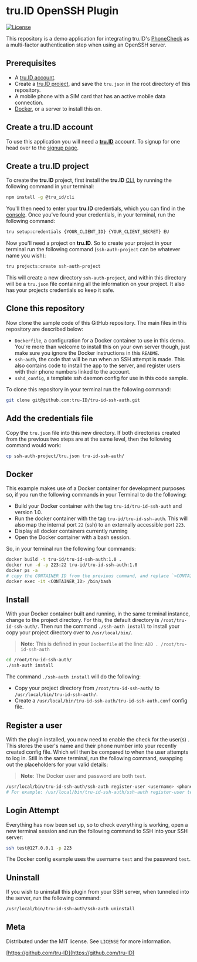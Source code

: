 # tru.ID OpenSSH Plugin

[![License][license-image]][license-url]

This repository is a demo application for integrating tru.ID's [PhoneCheck](https://developer.tru.id/docs/phone-check) as a multi-factor authentication step when using an OpenSSH server.

## Prerequisites

- A [tru.ID account](https://tru.id/).
- Create a [tru.ID project](https://developer.tru.id/console), and save the `tru.json` in the root directory of this repository.
- A mobile phone with a SIM card that has an active mobile data connection.
- [Docker](https://www.docker.com/), or a server to install this on.

## Create a tru.ID account

To use this application you will need a [**tru.ID**](https://www.tru.id) account. To signup for one head over to the [signup page](https://tru.id/signup).

## Create a tru.ID project

To create the **tru.ID** project, first install the **tru.ID** [CLI](https://github.com/tru-ID/tru-cli), by running the following command in your terminal:

```bash
npm install -g @tru_id/cli
```

You'll then need to enter your **tru.ID** credentials, which you can find in the [console](https://developer.tru.id/console). Once you've found your credentials, in your terminal, run the following command: 

```bash
tru setup:credentials {YOUR_CLIENT_ID} {YOUR_CLIENT_SECRET} EU
```

Now you'll need a project on **tru.ID**. So to create your project in your terminal run the following command (`ssh-auth-project` can be whatever name you wish):

```bash
tru projects:create ssh-auth-project
```

This will create a new directory `ssh-auth-project`, and within this directory will be a `tru.json` file containing all the information on your project. It also has your projects credentials so keep it safe.

## Clone this repository

Now clone the sample code of this GitHub repository. The main files in this repository are described below:

- `Dockerfile`, a configuration for a Docker container to use in this demo. You're more than welcome to install this on your own server though, just make sure you ignore the Docker instructions in this `README`.
- `ssh-auth`, the code that will be run when an SSH attempt is made. This also contains code to install the app to the server, and register users with their phone numbers linked to the account.
- `sshd_config`, a template ssh daemon config for use in this code sample.

To clone this repository in your terminal run the following command:

```bash
git clone git@github.com:tru-ID/tru-id-ssh-auth.git
```

## Add the credentials file

Copy the `tru.json` file into this new directory. If both directories created from the previous two steps are at the same level, then the following command would work:

```bash
cp ssh-auth-project/tru.json tru-id-ssh-auth/
```

## Docker

This example makes use of a Docker container for development purposes so, if you run the following commands in your Terminal to do the following:

- Build your Docker container with the tag `tru-id/tru-id-ssh-auth` and version 1.0.
- Run the docker container with the tag `tru-id/tru-id-ssh-auth`. This will also map the internal port `22` (ssh) to an externally accessible port `223`.
- Display all docker containers currently running
- Open the Docker container with a bash session.

So, in your terminal run the following four commands:

```bash
docker build -t tru-id/tru-id-ssh-auth:1.0 .
docker run -d -p 223:22 tru-id/tru-id-ssh-auth:1.0
docker ps -a 
# copy the CONTAINER ID from the previous command, and replace `<CONTAINER_ID>` with this value
docker exec -it <CONTAINER_ID> /bin/bash
```

## Install

With your Docker container built and running, in the same terminal instance, change to the project directory. For this, the default directory is `/root/tru-id-ssh-auth/`. Then run the command `./ssh-auth install` to install your copy your project directory over to `/usr/local/bin/`.

> **Note:** This is defined in your `Dockerfile` at the line: `ADD . /root/tru-id-ssh-auth`

```bash
cd /root/tru-id-ssh-auth/
./ssh-auth install
```

The command `./ssh-auth install` will do the following:

- Copy your project directory from `/root/tru-id-ssh-auth/` to `/usr/local/bin/tru-id-ssh-auth/`.
- Create a `/usr/local/bin/tru-id-ssh-auth/tru-id-ssh-auth.conf` config file.

## Register a user

With the plugin installed, you now need to enable the check for the user(s) . This stores the user's name and their phone number into your recently created config file. Which will then be compared to when the user attempts to log in. Still in the same terminal, run the following command, swapping out the placeholders for your valid details:

> **Note**: The Docker user and password are both `test`.

```bash
/usr/local/bin/tru-id-ssh-auth/ssh-auth register-user <username> <phone-number-inc-country-code>
# For example: /usr/local/bin/tru-id-ssh-auth/ssh-auth register-user test 447000000000
```

## Login Attempt

Everything has now been set up, so to check everything is working, open a new terminal session and run the following command to SSH into your SSH server:

```bash
ssh test@127.0.0.1 -p 223
```

The Docker config example uses the username `test` and the password `test`.

## Uninstall

If you wish to uninstall this plugin from your SSH server, when tunneled into the server, run the following command:

```bash
/usr/local/bin/tru-id-ssh-auth/ssh-auth uninstall
```

## Meta

Distributed under the MIT license. See `LICENSE` for more information.

[https://github.com/tru-ID](https://github.com/tru-ID)

[license-image]: https://img.shields.io/badge/License-MIT-blue.svg
[license-url]: LICENSE
